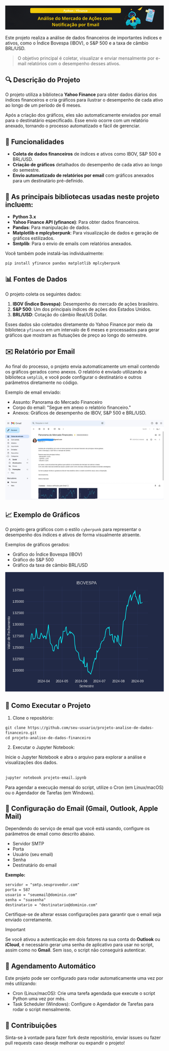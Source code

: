 ![Análise do Mercado de Ações](imagens/mercado-financeiro.gif)


Este projeto realiza a análise de dados financeiros de importantes índices e ativos, como o Índice Bovespa (IBOV), o S&P 500 e a taxa de câmbio BRL/USD. 

> O objetivo principal é coletar, visualizar e enviar mensalmente por e-mail relatórios com o desempenho desses ativos.

## 🔍 Descrição do Projeto
O projeto utiliza a biblioteca **Yahoo Finance** para obter dados diários dos índices financeiros e cria gráficos para ilustrar o desempenho de cada ativo ao longo de um período de 6 meses.

Após a criação dos gráficos, eles são automaticamente enviados por email para o destinatário especificado. Esse envio ocorre com um relatório anexado, tornando o processo automatizado e fácil de gerenciar.

## 🔧 Funcionalidades
- **Coleta de dados financeiros** de índices e ativos como IBOV, S&P 500 e BRL/USD.
- **Criação de gráficos** detalhados do desempenho de cada ativo ao longo do semestre.
- **Envio automatizado de relatórios por email** com gráficos anexados para um destinatário pré-definido.

## 📂 As principais bibliotecas usadas neste projeto incluem:
- **Python 3.x**
- **Yahoo Finance API (yfinance)**: Para obter dados financeiros.
- **Pandas**: Para manipulação de dados.
- **Matplotlib e mplcyberpunk**: Para visualização de dados e geração de gráficos estilizados.
- **Smtplib**: Para o envio de emails com relatórios anexados.

Você também pode instalá-las individualmente:
```
pip install yfinance pandas matplotlib mplcyberpunk
```

## 📊 Fontes de Dados
O projeto coleta os seguintes dados:

1. **IBOV (Índice Bovespa)**: Desempenho do mercado de ações brasileiro.
2. **S&P 500**: Um dos principais índices de ações dos Estados Unidos.
3. **BRL/USD**: Cotação do câmbio Real/US Dollar.

Esses dados são coletados diretamente do Yahoo Finance por meio da biblioteca `yfinance` em um intervalo de 6 meses e processados para gerar gráficos que mostram as flutuações de preço ao longo do semestre.

## ✉️ Relatório por Email
Ao final do processo, o projeto envia automaticamente um email contendo os gráficos gerados como anexos. O relatório é enviado utilizando a biblioteca `smtplib`, e você pode configurar o destinatário e outros parâmetros diretamente no código.

Exemplo de email enviado:

- Assunto: Panorama do Mercado Financeiro
- Corpo do email: "Segue em anexo o relatório financeiro."
- Anexos: Gráficos de desempenho de IBOV, S&P 500 e BRL/USD.

![Gráfico IBOVESPA](imagens/email-exemplo.jpeg)

## 📈 Exemplo de Gráficos
O projeto gera gráficos com o estilo `cyberpunk` para representar o desempenho dos índices e ativos de forma visualmente atraente.

Exemplos de gráficos gerados:

- Gráfico do Índice Bovespa (IBOV)
- Gráfico do S&P 500
- Gráfico da taxa de câmbio BRL/USD

![Gráfico IBOVESPA](imagens/ibovespa.png)


## 🚀 Como Executar o Projeto
1. Clone o repositório:

~~~
git clone https://github.com/seu-usuario/projeto-analise-de-dados-financeiro.git
cd projeto-analise-de-dados-financeiro
~~~

2.  Executar o Jupyter Notebook:

Inicie o Jupyter Notebook e abra o arquivo para explorar a análise e visualizações dos dados.
```bash

jupyter notebook projeto-email.ipynb

```
Para agendar a execução mensal do script, utilize o Cron (em Linux/macOS) ou o Agendador de Tarefas (em Windows).

## 📧 Configuração do Email (Gmail, Outlook, Apple Mail)
Dependendo do serviço de email que você está usando, configure os parâmetros de email como descrito abaixo.

- Servidor SMTP
- Porta
- Usuário (seu email)
- Senha
- Destinatário do email

**Exemplo:**

```
servidor = "smtp.seuprovedor.com"
porta = 587
usuario = "seuemail@dominio.com"
senha = "suasenha"
destinatario = "destinatario@dominio.com"
```
Certifique-se de alterar essas configurações para garantir que o email seja enviado corretamente.

> [!IMPORTANT]
> Se você ativou a autenticação em dois fatores na sua conta do **Outlook** ou **iCloud**, é necessário gerar uma senha de aplicativo para usar no script, assim como no **Gmail**. Sem isso, o script não conseguirá autenticar.

## 📅 Agendamento Automático
Este projeto pode ser configurado para rodar automaticamente uma vez por mês utilizando:

- Cron (Linux/macOS): Crie uma tarefa agendada que execute o script Python uma vez por mês.
- Task Scheduler (Windows): Configure o Agendador de Tarefas para rodar o script mensalmente.

## 🤝 Contribuições

Sinta-se à vontade para fazer fork deste repositório, enviar issues ou fazer pull requests caso deseje melhorar ou expandir o projeto!
